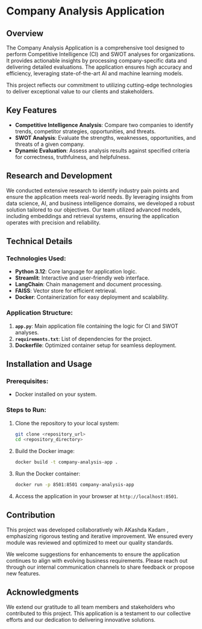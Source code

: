 
# Company Analysis Application

## Overview
The Company Analysis Application is a comprehensive tool designed to perform Competitive Intelligence (CI) and SWOT analyses for organizations. It provides actionable insights by processing company-specific data and delivering detailed evaluations. The application ensures high accuracy and efficiency, leveraging state-of-the-art AI and machine learning models.

This project reflects our commitment to utilizing cutting-edge technologies to deliver exceptional value to our clients and stakeholders.

## Key Features
- **Competitive Intelligence Analysis**: Compare two companies to identify trends, competitor strategies, opportunities, and threats.
- **SWOT Analysis**: Evaluate the strengths, weaknesses, opportunities, and threats of a given company.
- **Dynamic Evaluation**: Assess analysis results against specified criteria for correctness, truthfulness, and helpfulness.

## Research and Development
We conducted extensive research to identify industry pain points and ensure the application meets real-world needs. By leveraging insights from data science, AI, and business intelligence domains, we developed a robust solution tailored to our objectives. Our team utilized advanced models, including embeddings and retrieval systems, ensuring the application operates with precision and reliability.

## Technical Details
### Technologies Used:
- **Python 3.12**: Core language for application logic.
- **Streamlit**: Interactive and user-friendly web interface.
- **LangChain**: Chain management and document processing.
- **FAISS**: Vector store for efficient retrieval.
- **Docker**: Containerization for easy deployment and scalability.

### Application Structure:
1. **`app.py`**: Main application file containing the logic for CI and SWOT analyses.
2. **`requirements.txt`**: List of dependencies for the project.
3. **Dockerfile**: Optimized container setup for seamless deployment.

## Installation and Usage
### Prerequisites:
- Docker installed on your system.

### Steps to Run:
1. Clone the repository to your local system:
   ```bash
   git clone <repository_url>
   cd <repository_directory>
   ```
2. Build the Docker image:
   ```bash
   docker build -t company-analysis-app .
   ```
3. Run the Docker container:
   ```bash
   docker run -p 8501:8501 company-analysis-app
   ```
4. Access the application in your browser at `http://localhost:8501`.

## Contribution
This project was developed collaboratively wih AKashda Kadam , emphasizing rigorous testing and iterative improvement. We ensured every module was reviewed and optimized to meet our quality standards.

We welcome suggestions for enhancements to ensure the application continues to align with evolving business requirements. Please reach out through our internal communication channels to share feedback or propose new features.

## Acknowledgments
We extend our gratitude to all team members and stakeholders who contributed to this project. This application is a testament to our collective efforts and our dedication to delivering innovative solutions.
